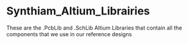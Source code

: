 # Synthiam_Altium_Librairies
These are the .PcbLib and .SchLib Altium Libraries that contain all the components that we use in our reference designs
